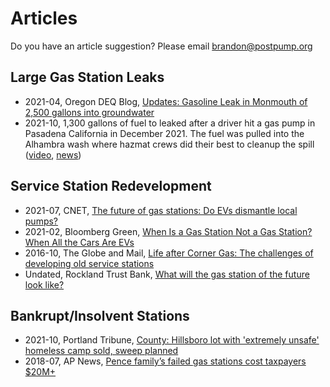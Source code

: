 # Articles

Do you have an article suggestion? Please email [brandon@postpump.org](mailto:brandon@postpump.org)

## Large Gas Station Leaks

- 2021-04, Oregon DEQ Blog, [Updates: Gasoline Leak in Monmouth of 2,500 gallons into groundwater](https://deqblog.com/2021/04/07/updates-gasoline-leak-in-monmouth/)
- 2021-10, 1,300 gallons of fuel to leaked after a driver hit a gas pump in Pasadena California in December 2021. The fuel was pulled into the Alhambra wash where hazmat crews did their best to cleanup the spill ([video](https://twitter.com/KNXBaird/status/1472977818619301891), [news](https://losangeles.cbslocal.com/2021/12/20/gasoline-spill-in-pasadena-has-spilled-into-alhambra-wash-prompting-emergency-response/))

## Service Station Redevelopment

- 2021-07, CNET, [The future of gas stations: Do EVs dismantle local pumps?](https://www.cnet.com/roadshow/news/future-gas-station-ev/)
- 2021-02, Bloomberg Green, [When Is a Gas Station Not a Gas Station? When All the Cars Are EVs](https://www.bloomberg.com/news/articles/2021-02-18/when-cars-are-all-electric-we-ll-still-have-gas-stations)
- 2016-10, The Globe and Mail, [Life after Corner Gas: The challenges of developing old service stations](https://web.archive.org/web/20170316171922/https://www.theglobeandmail.com/report-on-business/industry-news/property-report/life-after-corner-gas-the-challenges-of-developing-old-service-stations/article32219739/)
- Undated, Rockland Trust Bank, [What will the gas station of the future look like?](https://www.rocklandtrust.com/financial-education/what-will-the-gas-station-of-the-future-look-like-)

## Bankrupt/Insolvent Stations

- 2021-10, Portland Tribune, [County: Hillsboro lot with 'extremely unsafe' homeless camp sold, sweep planned](https://pamplinmedia.com/pt/9-news/526545-420788-county-hillsboro-lot-with-extremely-unsafe-homeless-camp-sold-sweep-planned)
- 2018-07, AP News, [Pence family’s failed gas stations cost taxpayers $20M+](https://apnews.com/article/us-news-ap-top-news-in-state-wire-columbus-politics-07f9256ae1984362ba3eff192b4d6dd0)
